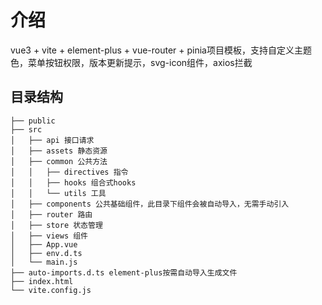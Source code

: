 # 介绍
vue3 + vite + element-plus + vue-router + pinia项目模板，支持自定义主题色，菜单按钮权限，版本更新提示，svg-icon组件，axios拦截

## 目录结构
```
├── public
├── src
│   ├── api 接口请求
│   ├── assets 静态资源
│   ├── common 公共方法
│   │   ├── directives 指令
│   │   ├── hooks 组合式hooks
│   │   └── utils 工具
│   ├── components 公共基础组件，此目录下组件会被自动导入，无需手动引入
│   ├── router 路由
│   ├── store 状态管理
│   ├── views 组件
│   ├── App.vue
│   ├── env.d.ts
│   └── main.js
├── auto-imports.d.ts element-plus按需自动导入生成文件
├── index.html
└── vite.config.js
```